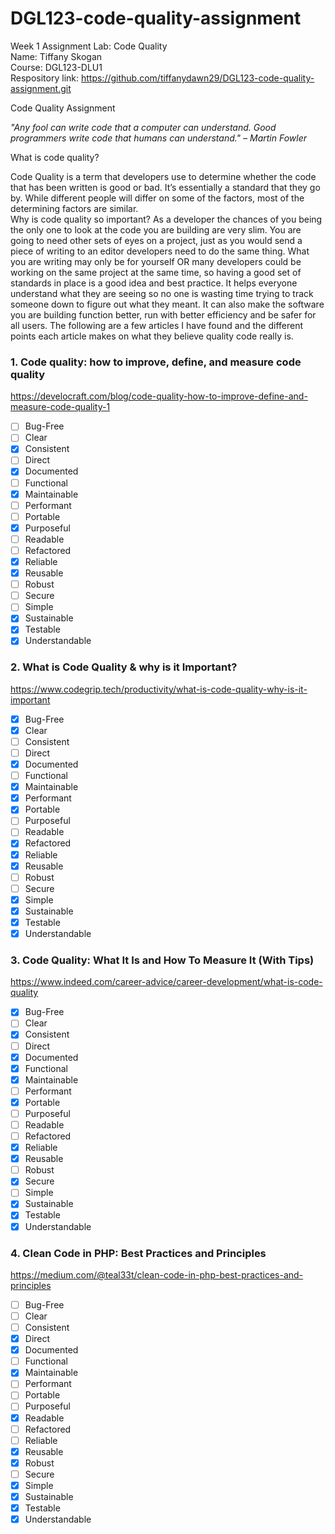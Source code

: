 # DGL123-code-quality-assignment  
Week 1 Assignment Lab: Code Quality  
Name: Tiffany Skogan  
Course: DGL123-DLU1  
Respository link: https://github.com/tiffanydawn29/DGL123-code-quality-assignment.git  


Code Quality Assignment  

*"Any fool can write code that a computer can understand. Good programmers write code that humans can understand." – Martin Fowler*  

What is code quality?  

Code Quality is a term that developers use to determine whether the code that has been written is good or bad. It’s essentially a standard that they go by.
While different people will differ on some of the factors, most of the determining factors are similar.  
Why is code quality so important?
As a developer the chances of you being the only one to look at the code you are building are very slim. You are going to need other sets of eyes on a project, just as you would send a piece of writing to an editor developers need to do the same thing. What you are writing may only be for yourself OR many developers could be working on the same project at the same time, so having a good set of standards in place is a good idea and best practice. It helps everyone understand what they are seeing so no one is wasting time trying to track someone down to figure out what they meant. It can also make the software you are building function better, run with better efficiency and be safer for all users.
The following are a few articles I have found and the different points each article makes on what they believe quality code really is.  


### 1. Code quality: how to improve, define, and measure code quality

https://develocraft.com/blog/code-quality-how-to-improve-define-and-measure-code-quality-1
- [ ]	Bug-Free
- [ ]	Clear
- [x]	Consistent
- [ ]	Direct
- [x]	Documented
- [ ]	Functional
- [x]	Maintainable
- [ ]	Performant
- [ ]	Portable
- [x]	Purposeful
- [ ]	Readable
- [ ]	Refactored
- [x]	Reliable
- [x]	Reusable
- [ ]	Robust
- [ ]	Secure
- [ ]	Simple
- [x]	Sustainable
- [x]	Testable
- [x]	Understandable

### 2. What is Code Quality & why is it Important?

https://www.codegrip.tech/productivity/what-is-code-quality-why-is-it-important
- [x]	Bug-Free
- [x]	Clear
- [ ]	Consistent
- [ ]	Direct
- [x]	Documented
- [ ]	Functional
- [x]	Maintainable
- [x]	Performant
- [x]	Portable
- [ ]	Purposeful
- [ ]	Readable
- [x]	Refactored
- [x]	Reliable
- [x]	Reusable
- [ ]	Robust
- [ ]	Secure
- [x]	Simple
- [x]	Sustainable
- [x]	Testable
- [x]	Understandable

### 3. Code Quality: What It Is and How To Measure It (With Tips)

https://www.indeed.com/career-advice/career-development/what-is-code-quality
- [x]	Bug-Free
- [ ]	Clear
- [x]	Consistent
- [ ]	Direct
- [x]	Documented
- [x]	Functional
- [x]	Maintainable
- [ ]	Performant
- [x]	Portable
- [ ]	Purposeful
- [ ]	Readable
- [ ]	Refactored
- [x]	Reliable
- [x]	Reusable
- [ ]	Robust
- [x]	Secure
- [ ]	Simple
- [x]	Sustainable
- [x]	Testable
- [x]	Understandable

### 4. Clean Code in PHP: Best Practices and Principles

https://medium.com/@teal33t/clean-code-in-php-best-practices-and-principles
- [ ]	Bug-Free
- [ ]	Clear
- [ ]	Consistent
- [x]	Direct
- [x]	Documented
- [ ]	Functional
- [x]	Maintainable
- [ ]	Performant
- [ ]	Portable
- [ ]	Purposeful
- [x]	Readable
- [ ]	Refactored
- [ ]	Reliable
- [x]	Reusable
- [x]	Robust
- [ ]	Secure
- [x]	Simple
- [x]	Sustainable
- [x]	Testable
- [x]	Understandable
